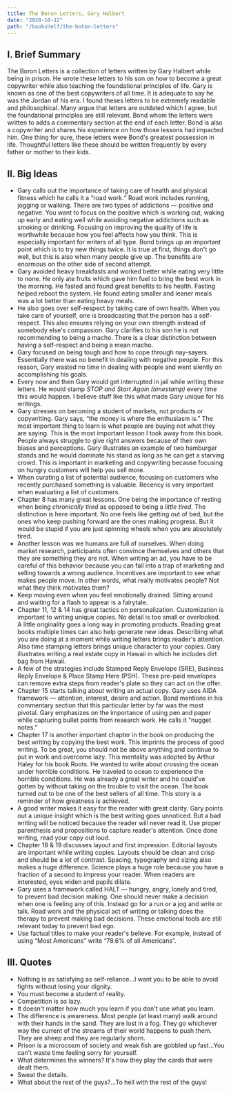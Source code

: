```yaml
---
title: The Boron Letters, Gary Halbert
date: "2020-10-12"
path: "/bookshelf/the-boton-letters"
---
```


## I. Brief Summary

The Boron Letters is a collection of letters written by Gary Halbert while being in prison. He wrote these letters to his son on how to become a great copywriter while also teaching the foundational principles of life. Gary is known as one of the best copywriters of all time. It is adequate to say he was the Jordan of his era. I found theses letters to be extremely readable and philosophical. Many argue that letters are outdated which I agree, but the foundational principles are still relevant. Bond whom the letters were written to adds a commentary section at the end of each letter. Bond is also a copywriter and shares his experience on how those lessons had impacted him. One thing for sure, these letters were Bond's greatest possession in life. Thoughtful letters like these should be written frequently by every father or mother to their kids.

## II. Big Ideas

- Gary calls out the importance of taking care of health and physical fitness which he calls it a “road work.“ Road work includes running, jogging or walking. There are two types of addictions — positive and negative. You want to focus on the positive which is working out, waking up early and eating well while avoiding negative addictions such as smoking or drinking. Focusing on improving the quality of life is worthwhile because how you feel affects how you think. This is especially important for writers of all type. Bond brings up an important point which is to try new things twice. It is true at first, things don't go well, but this is also when many people give up. The benefits are enormous on the other side of second attempt.
- Gary avoided heavy breakfasts and worked better while eating very little to none. He only ate fruits which gave him fuel to bring the best work in the morning. He fasted and found great benefits to his health. Fasting helped reboot the system. He found eating smaller and leaner meals was a lot better than eating heavy meals.
- He also goes over self-respect by taking care of own health. When you take care of yourself, one is broadcasting that the person has a self-respect. This also ensures relying on your own strength instead of somebody else's compassion. Gary clarifies to his son he is not recommending to being a macho. There is a clear distinction between having a self-respect and being a mean macho.
- Gary focused on being tough and how to cope through nay-sayers. Essentially there was no benefit in dealing with negative people. For this reason, Gary wasted no time in dealing with people and went silently on accomplishing his goals.
- Every now and then Gary would get interrupted in jail while writing these letters. He would stamp *STOP and Start Again (timestamp)* every time this would happen. I believe stuff like this what made Gary unique for his writings.
- Gary stresses on becoming a student of markets, not products or copywriting. Gary says, “the money is where the enthusiasm is.”  The most important thing to learn is what people are buying not what they are saying. This is the most important lesson I took away from this book. People always struggle to give right answers because of their own biases and perceptions. Gary illustrates an example of two hamburger stands and he would dominate his stand as long as he can get a starving crowd. This is important in marketing and copywriting because focusing on hungry customers will help you sell more.
- When curating a list of potential audience, focusing on customers who recently purchased something is valuable. Recency is very important when evaluating a list of customers.
- Chapter 8 has many great lessons. One being the importance of resting when being *chronically tired* as opposed to being a *little tired*. The distinction is here important. No one feels like getting out of bed, but the ones who keep pushing forward are the ones making progress. But it would be stupid if you are just spinning wheels when you are absolutely tired.
- Another lesson was we humans are full of ourselves. When doing market research, participants often convince themselves and others that they are something they are not. When writing an ad, you have to be careful of this behavior because you can fall into a trap of marketing and selling towards a wrong audience. Incentives are important to see what makes people move. In other words, what really motivates people? Not what they think motivates them?
- Keep moving even when you feel emotionally drained. Sitting around and waiting for a flash to appear is a fairytale.
- Chapter 11, 12 & 14 has great tactics on personalization. Customization is important to writing unique copies. No detail is too small or overlooked. A little originality goes a long way in promoting products. Reading great books multiple times can also help generate new ideas. Describing what you are doing at a moment while writing letters brings reader's attention. Also time stamping letters brings unique character to your copies. Gary illustrates writing a real estate copy in Hawaii in which he includes dirt bag from Hawaii.
- A few of the strategies include Stamped Reply Envelope (SRE), Business Reply Envelope & Place Stamp Here (PSH). These pre-paid envelopes can remove extra steps from reader's plate so they can act on the offer.
- Chapter 15 starts talking about writing an actual copy. Gary uses AIDA framework — attention, interest, desire and action. Bond mentions in his commentary section that this particular letter by far was the most pivotal. Gary emphasizes on the importance of using pen and paper while capturing bullet points from research work. He calls it “nugget notes.”
- Chapter 17 is another important chapter in the book on producing the best writing by copying the best work. This imprints the process of good writing. To be great, you should not be above anything and continue to put in work and overcome lazy. This mentality was adopted by Arthur Haley for his book Roots. He wanted to write about crossing the ocean under horrible conditions. He traveled to ocean to experience the horrible conditions. He was already a great writer and he could've gotten by without taking on the trouble to visit the ocean. The book turned out to be one of the best sellers of all time. This story is a reminder of how greatness is achieved.
- A good writer makes it easy for the reader with great clarity. Gary points out a unique insight which is the best writing goes unnoticed. But a bad writing will be noticed because the reader will never read it. Use proper parenthesis and propositions to capture reader's attention. Once done writing, read your copy out loud.
- Chapter 18 & 19 discusses layout and first impression. Editorial layouts are important while writing copies. Layouts should be clean and crisp and should be a lot of contrast. Spacing, typography and sizing also makes a huge difference. Science plays a huge role because you have a fraction of a second to impress your reader. When readers are interested, eyes widen and pupils dilate.
- Gary uses a framework called HALT — hungry, angry, lonely and tired, to prevent bad decision making. One should never make a decision when one is feeling any of this. Instead go for a run or a jog and write or talk. Road work and the physical act of writing or talking does the therapy to prevent making bad decisions. These emotional tools are still relevant today to prevent bad ego.
- Use factual titles to make your reader's believe. For example, instead of using “Most Americans” write “78.6% of all Americans”.

## III. Quotes

- Nothing is as satisfying as self-reliance...I want you to be able to avoid fights without losing your dignity.
- You must become a student of reality.
- Competition is so lazy.
- It doesn't matter how much you learn if you don't use what you learn.
- The difference is awareness. Most people (at least many) walk around with their hands in the sand. They are lost in a fog. They go whichever way the current of the streams of their world happens to push them. They are sheep and they are regularly shorn.
- Prison is a microcosm of society and weak fish are gobbled up fast...You can't waste time feeling sorry for yourself.
- What determines the winners? It's how they play the cards that were dealt them.
- Sweat the details.
- What about the rest of the guys?...To hell with the rest of the guys!